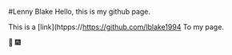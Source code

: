 #Lenny Blake 
Hello, this is my github page. 



This is a [link](htpps://https://github.com/lblake1994
To my page. 



:tada: :fireworks: 
